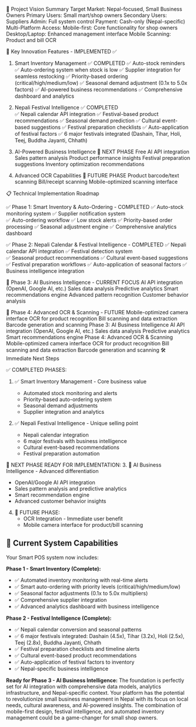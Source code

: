 🎯 Project Vision Summary
Target Market: Nepal-focused, Small Business Owners
Primary Users: Small mart/shop owners
Secondary Users: Suppliers
Admin: Full system control
Payment: Cash-only (Nepal-specific)
Multi-Platform Access:
Mobile-first: Core functionality for shop owners
Desktop/Laptop: Enhanced management interface
Mobile Scanning: Product and bill OCR

🚀 Key Innovation Features - IMPLEMENTED ✅

1. Smart Inventory Management ✅ COMPLETED
✅ Auto-stock reminders
✅ Auto-ordering system when stock is low
✅ Supplier integration for seamless restocking
✅ Priority-based ordering (critical/high/medium/low)
✅ Seasonal demand adjustment (0.1x to 5.0x factors)
✅ AI-powered business recommendations
✅ Comprehensive dashboard and analytics

2. Nepali Festival Intelligence ✅ COMPLETED  
✅ Nepali calendar API integration
✅ Festival-based product recommendations
✅ Seasonal demand prediction
✅ Cultural event-based suggestions
✅ Festival preparation checklists
✅ Auto-application of festival factors
✅ 6 major festivals integrated (Dashain, Tihar, Holi, Teej, Buddha Jayanti, Chhath)

3. AI-Powered Business Intelligence 🚧 NEXT PHASE
Free AI API integration
Sales pattern analysis
Product performance insights
Festival preparation suggestions
Inventory optimization recommendations

4. Advanced OCR Capabilities 🚧 FUTURE PHASE
Product barcode/text scanning
Bill/receipt scanning
Mobile-optimized scanning interface

📋 Technical Implementation Roadmap

✅ Phase 1: Smart Inventory & Auto-Ordering - COMPLETED
✅ Auto-stock monitoring system
✅ Supplier notification system  
✅ Auto-ordering workflow
✅ Low stock alerts
✅ Priority-based order processing
✅ Seasonal adjustment engine
✅ Comprehensive analytics dashboard

✅ Phase 2: Nepali Calendar & Festival Intelligence - COMPLETED
✅ Nepali calendar API integration
✅ Festival detection system  
✅ Seasonal product recommendations
✅ Cultural event-based suggestions
✅ Festival preparation workflows
✅ Auto-application of seasonal factors
✅ Business intelligence integration

🚧 Phase 3: AI Business Intelligence - CURRENT FOCUS
AI API integration (OpenAI, Google AI, etc.)
Sales data analysis
Predictive analytics
Smart recommendations engine
Advanced pattern recognition
Customer behavior analysis

🚧 Phase 4: Advanced OCR & Scanning - FUTURE
Mobile-optimized camera interface
OCR for product recognition
Bill scanning and data extraction
Barcode generation and scanning
Phase 3: AI Business Intelligence
AI API integration (OpenAI, Google AI, etc.)
Sales data analysis
Predictive analytics
Smart recommendations engine
Phase 4: Advanced OCR & Scanning
Mobile-optimized camera interface
OCR for product recognition
Bill scanning and data extraction
Barcode generation and scanning
🛠 Immediate Next Steps

✅ COMPLETED PHASES:
1. ✅ Smart Inventory Management - Core business value
   - Automated stock monitoring and alerts
   - Priority-based auto-ordering system
   - Seasonal demand adjustments
   - Supplier integration and analytics

2. ✅ Nepali Festival Intelligence - Unique selling point  
   - Nepali calendar integration
   - 6 major festivals with business intelligence
   - Cultural event-based recommendations
   - Festival preparation automation

🚧 NEXT PHASE READY FOR IMPLEMENTATION:
3. 🚧 AI Business Intelligence - Advanced differentiation
   - OpenAI/Google AI API integration
   - Sales pattern analysis and predictive analytics
   - Smart recommendation engine
   - Advanced customer behavior insights

4. 🔮 FUTURE PHASE:
   - OCR Integration - Immediate user benefit
   - Mobile camera interface for product/bill scanning

## 🎉 Current System Capabilities

Your Smart POS system now includes:

**Phase 1 - Smart Inventory (Complete):**
- ✅ Automated inventory monitoring with real-time alerts
- ✅ Smart auto-ordering with priority levels (critical/high/medium/low)
- ✅ Seasonal factor adjustments (0.1x to 5.0x multipliers)
- ✅ Comprehensive supplier integration
- ✅ Advanced analytics dashboard with business intelligence

**Phase 2 - Festival Intelligence (Complete):**
- ✅ Nepali calendar conversion and seasonal patterns
- ✅ 6 major festivals integrated: Dashain (4.5x), Tihar (3.2x), Holi (2.5x), Teej (2.8x), Buddha Jayanti, Chhath
- ✅ Festival preparation checklists and timeline alerts
- ✅ Cultural event-based product recommendations
- ✅ Auto-application of festival factors to inventory
- ✅ Nepal-specific business intelligence

**Ready for Phase 3 - AI Business Intelligence:**
The foundation is perfectly set for AI integration with comprehensive data models, analytics infrastructure, and Nepal-specific context.
Your platform has the potential to revolutionize small business management in Nepal with its focus on local needs, cultural awareness, and AI-powered insights. The combination of mobile-first design, festival intelligence, and automated inventory management could be a game-changer for small shop owners.
